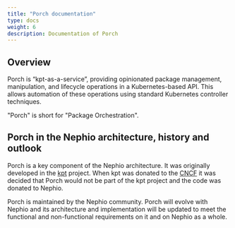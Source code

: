 ```yaml
---
title: "Porch documentation"
type: docs
weight: 6
description: Documentation of Porch
---
```


## Overview

Porch is “kpt-as-a-service”, providing opinionated package management, manipulation, and lifecycle operations in a
Kubernetes-based API. This allows automation of these operations using standard Kubernetes controller techniques.

"Porch" is short for "Package Orchestration".

## Porch in the Nephio architecture, history and outlook

Porch is a key component of the Nephio architecture. It was originally developed in the
[kpt](https://github.com/kptdev/kpt) project. When kpt was donated to the [CNCF](https://www.cncf.io/projects/kpt/) it
was decided that Porch would not be part of the kpt project and the code was donated to Nephio.

Porch is maintained by the Nephio community. Porch will evolve with Nephio and
its architecture and implementation will be updated to meet the functional and non-functional requirements on it
and on Nephio as a whole.